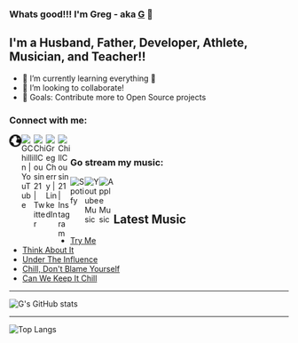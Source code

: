 ### Whats good!!! I'm Greg - aka [G][website] 👋

## I'm a Husband, Father, Developer, Athlete, Musician, and Teacher!!

- 🌱 I’m currently learning everything 🤣
- 👯 I’m looking to collaborate!
- 🥅 Goals: Contribute more to Open Source projects

### Connect with me:

[<img align="left" alt="https://www.solidfoundationprep.org/" width="22px" src="https://raw.githubusercontent.com/iconic/open-iconic/master/svg/globe.svg" />][website]
[<img align="left" alt="GChillin | YouTube" width="22px" src="https://cdn.jsdelivr.net/npm/simple-icons@v3/icons/twitch.svg" />][twitch]
[<img align="left" alt="ChillCousin21 | Twitter" width="22px" src="https://cdn.jsdelivr.net/npm/simple-icons@v3/icons/twitter.svg" />][twitter]
[<img align="left" alt="Greg Cherry | LinkedIn" width="22px" src="https://cdn.jsdelivr.net/npm/simple-icons@v3/icons/linkedin.svg" />][linkedin]
[<img align="left" alt="ChillCousin21 | Instagram" width="22px" src="https://cdn.jsdelivr.net/npm/simple-icons@v3/icons/instagram.svg" />][instagram]

<br />

### Go stream my music:

[<img align="left" alt="Spotify" width="26px" src="https://cdn.jsdelivr.net/npm/simple-icons@3.13.0/icons/spotify.svg" />][spotify]
[<img align="left" alt="Youtube Music" width="26px" src="https://cdn.jsdelivr.net/npm/simple-icons@3.13.0/icons/youtubemusic.svg" />][youtubemusic]
[<img align="left" alt="Apple Music" width="26px" src="https://cdn.jsdelivr.net/npm/simple-icons@3.13.0/icons/applemusic.svg" />][applemusic]


<br />
<br />

## Latest Music
<!-- YOUTUBE:START -->
- [Try Me](https://www.youtube.com/watch?v=e2K8wCs_TgU)
- [Think About It](https://www.youtube.com/watch?v=E3v6wAZQ5vA)
- [Under The Influence](https://www.youtube.com/watch?v=orKj-lO-Sgo)
- [Chill, Don&#39;t Blame Yourself](https://www.youtube.com/watch?v=tJSmc4uQ_dA)
- [Can We Keep It Chill](https://www.youtube.com/watch?v=vwEAbZyf_vo)
<!-- YOUTUBE:END -->

---
![G's GitHub stats](https://github-readme-stats.vercel.app/api?username=GCherry&count_private=true&show_icons=true&theme=dark)

---
![Top Langs](https://github-readme-stats.vercel.app/api/top-langs/?username=GCherry&layout=compact&theme=dark)


[website]: https://www.solidfoundationprep.org/
[twitter]: https://twitter.com/ChillCousin21
[twitch]: https://www.twitch.tv/gchillin
[instagram]: https://www.instagram.com/chillcousin21/
[linkedin]: https://www.linkedin.com/in/greg-cherry-2868ba45/

[spotify]: https://open.spotify.com/artist/3lSzsZVm6iN6WzUK9yXhso?si=HnmcgfyFTO6sbdAEEx3PHw&dl_branch=1
[youtubemusic]: https://music.youtube.com/channel/UCDu4u4WPNfmYVCf0OdgJ_WQ
[applemusic]: https://music.apple.com/us/artist/chillcousin/1496608633
